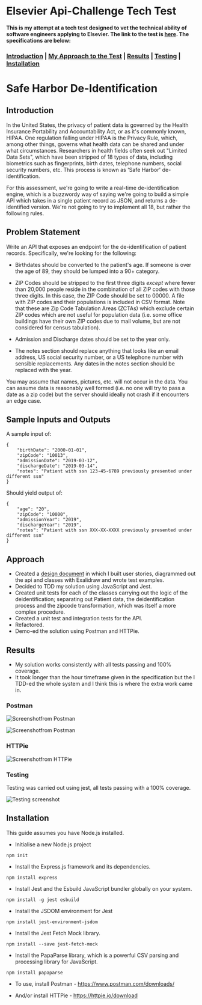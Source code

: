 # Elsevier Api-Challenge Tech Test #

**This is my attempt at a tech test designed to vet the technical ability of software engineers applying to Elsevier. The link to the test is [here](https://github.com/elsevierPTG/interviews/tree/master/api-challenge). The specifications are below:**

### [Introduction](#Introduction) | [My Approach to the Test](#approach) | [Results](#results) | [Testing](#testing) | [Installation](#installation) 

# Safe Harbor De-Identification

## Introduction

In the United States, the privacy of patient data is governed by the Health
Insurance Portability and Accountability Act, or as it's commonly known, HIPAA.
One regulation falling under HIPAA is the Privacy Rule, which, among other
things, governs what health data can be shared and under what circumstances.
Researchers in health fields often seek out "Limited Data Sets", which have been
stripped of 18 types of data, including biometrics such as fingerprints, birth
dates, telephone numbers, social security numbers, etc.  This process is known
as 'Safe Harbor' de-identification.

For this assessment, we're going to write a real-time de-identification engine,
which is a buzzwordy way of saying we're going to build a simple API which takes
in a single patient record as JSON, and returns a de-identified version.  We're
not going to try to implement all 18, but rather the following rules.

## Problem Statement

Write an API that exposes an endpoint for the de-identification of patient
records. Specifically, we're looking for the following:

* Birthdates should be converted to the patient's age.  If someone is over the age
  of 89, they should be lumped into a 90+ category.

* ZIP Codes should be stripped to the first three digits _except_ where fewer
  than 20,000 people reside in the combination of all ZIP codes with those three
  digits. In this case, the ZIP Code should be set to 00000.  A file with ZIP
  codes and their populations is included in CSV format.  Note that these are
  Zip Code Tabulation Areas (ZCTAs) which exclude certain ZIP codes which are
  not useful for population data (i.e. some office buildings have their own ZIP
  codes due to mail volume, but are not considered for census tabulation).

* Admission and Discharge dates should be set to the year only.

* The notes section should replace anything that looks like an email address,
  US social security number, or a US telephone number with sensible
  replacements.  Any dates in the notes section should be replaced with the
  year.

You may assume that names, pictures, etc. will not occur in the data. You can
assume data is reasonably well formed (i.e. no one will try to pass a date as a
zip code) but the server should ideally not crash if it encounters an edge case.

## Sample Inputs and Outputs

A sample input of:

```
{
    "birthDate": "2000-01-01",
    "zipCode": "10013",
    "admissionDate": "2019-03-12",
    "dischargeDate": "2019-03-14",
    "notes": "Patient with ssn 123-45-6789 previously presented under different ssn"
}
```

Should yield output of:

```
{
    "age": "20",
    "zipCode": "10000",
    "admissionYear": "2019",
    "dischargeYear": "2019",
    "notes": "Patient with ssn XXX-XX-XXXX previously presented under different ssn"
}
```

## **Approach** ##

* Created a [design document]('/Users/davidscott/Projects/api-challenge/design/design.md') in which I built user stories, diagrammed out the api and classes with Exalidraw and wrote test examples.
* Decided to TDD my solution using JavaScript and Jest.
* Created unit tests for each of the classes carrying out the logic of the deidentification; separating out Patient data, the deidentification process and the zipcode transformation, which was itself a more complex procedure.
* Created a unit test and integration tests for the API.
* Refactored.
* Demo-ed the solution using Postman and HTTPie.


## **Results** ##

* My solution works consistently with all tests passing and 100% coverage.
* It took longer than the hour timeframe given in the specification but the I TDD-ed the whole system and I think this is where the extra work came in.

### Postman ###

![Screenshotfrom Postman](https://github.com/sirdavy/api-challenge/blob/main/design/Screenshot%202023-04-16%20at%2023.00.58.png)

![Screenshotfrom Postman](https://github.com/sirdavy/api-challenge/blob/main/design/Screenshot%202023-04-16%20at%2023.01.25.png)

### HTTPie ###

![Screenshotfrom HTTPie](https://github.com/sirdavy/api-challenge/blob/main/design/Screenshot%202023-04-16%20at%2022.53.29.png)

### **Testing** ###
Testing was carried out using jest, all tests passing with a 100% coverage.

![Testing screenshot](https://github.com/sirdavy/api-challenge/blob/main/design/Screenshot%202023-04-16%20at%2022.28.33.png)

## **Installation** ##
This guide assumes you have Node.js installed.
* Initialise a new Node.js project
```
npm init
```
* Install the Express.js framework and its dependencies.
```
npm install express
```
* Install Jest and the Esbuild JavaScript bundler globally on your system. 

```
npm install -g jest esbuild
```

* Install the JSDOM environment for Jest
```
npm install jest-environment-jsdom
```
* Install the Jest Fetch Mock library.
```
npm install --save jest-fetch-mock
```
* Install the PapaParse library, which is a powerful CSV parsing and processing library for JavaScript.
```
npm install papaparse
```

* To use, install Postman - https://www.postman.com/downloads/

* And/or install HTTPie - https://httpie.io/download
